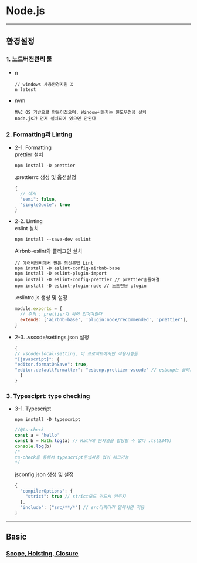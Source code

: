 # Node.js

---

## 환경설정

### 1. 노드버전관리 툴

- n

  ```
  // windows 사용환경지원 X
  n latest
  ```

- nvm
  ```
  MAC OS 기반으로 만들어졌으며, Window사용자는 윈도우전용 설치
  node.js가 먼저 설치되어 있으면 안된다
  ```

### 2. Formatting과 Linting

- 2-1. Formatting  
  prettier 설치
  ```
  npm install -D prettier
  ```
  .prettierrc 생성 및 옵션설정
  ```js
  {
    // 예시
    "semi": false,
    "singleQuote": true
  }
  ```
- 2-2. Linting  
  eslint 설치
  ```
  npm install --save-dev eslint
  ```
  Airbnb-eslint와 플러그인 설치
  ```
  // 에어비엔비에서 만든 최신문법 Lint
  npm install -D eslint-config-airbnb-base
  npm install -D eslint-plugin-import
  npm install -D eslint-config-prettier // prettier충돌해결
  npm install -D eslint-plugin-node // 노드전용 plugin
  ```
  .eslintrc.js 생성 및 설정
  ```js
  module.exports = {
    // 주의 : prettier가 뒤어 있어야한다
    extends: ['airbnb-base', 'plugin:node/recommended', 'prettier'],
  }
  ```
- 2-3. .vscode/settings.json 설정
  ```js
  {
  // vscode-local-setting, 이 프로젝트에서만 적용사항들
  "[javascript]": {
  "editor.formatOnSave": true,
  "editor.defaultFormatter": "esbenp.prettier-vscode" // esbenp는 플러그인
    }
  }
  ```

### 3. Typesciprt: type checking

- 3-1. Typescript
  ```
  npm install -D typescript
  ```
  ```js
  //@ts-check
  const a = 'hello'
  const b = Math.log(a) // Math에 문자열을 할당할 수 없다 .ts(2345)
  console.log(b)
  /*
  ts-check를 통해서 typescript문법사용 없이 체크가능
  */
  ```
  jsconfig.json 생성 및 설정
  ```js
  {
    "compilerOptions": {
      "strict": true // strict모드 만드시 켜주자
    },
    "include": ["src/**/*"] // src디렉터리 밑에서만 적용
  }
  ```

---

## Basic

### [Scope, Hoisting, Closure]()
